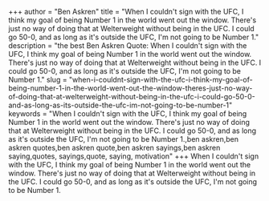 +++
author = "Ben Askren"
title = "When I couldn't sign with the UFC, I think my goal of being Number 1 in the world went out the window. There's just no way of doing that at Welterweight without being in the UFC. I could go 50-0, and as long as it's outside the UFC, I'm not going to be Number 1."
description = "the best Ben Askren Quote: When I couldn't sign with the UFC, I think my goal of being Number 1 in the world went out the window. There's just no way of doing that at Welterweight without being in the UFC. I could go 50-0, and as long as it's outside the UFC, I'm not going to be Number 1."
slug = "when-i-couldnt-sign-with-the-ufc-i-think-my-goal-of-being-number-1-in-the-world-went-out-the-window-theres-just-no-way-of-doing-that-at-welterweight-without-being-in-the-ufc-i-could-go-50-0-and-as-long-as-its-outside-the-ufc-im-not-going-to-be-number-1"
keywords = "When I couldn't sign with the UFC, I think my goal of being Number 1 in the world went out the window. There's just no way of doing that at Welterweight without being in the UFC. I could go 50-0, and as long as it's outside the UFC, I'm not going to be Number 1.,ben askren,ben askren quotes,ben askren quote,ben askren sayings,ben askren saying,quotes, sayings,quote, saying, motivation"
+++
When I couldn't sign with the UFC, I think my goal of being Number 1 in the world went out the window. There's just no way of doing that at Welterweight without being in the UFC. I could go 50-0, and as long as it's outside the UFC, I'm not going to be Number 1.
